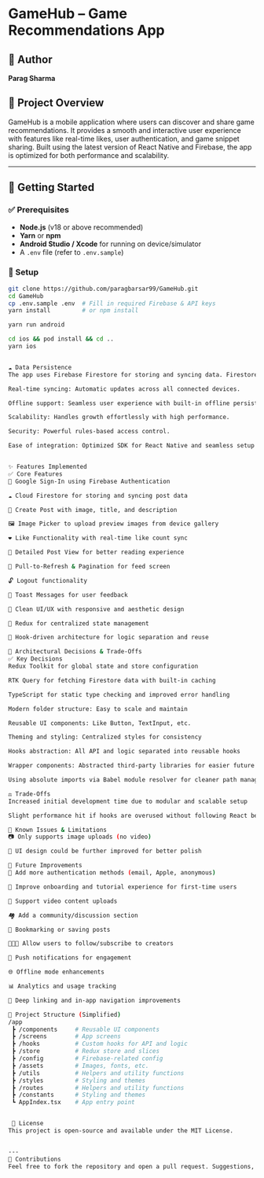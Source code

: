 # GameHub – Game Recommendations App

## 👤 Author

**Parag Sharma**

## 📱 Project Overview

GameHub is a mobile application where users can discover and share game recommendations. It provides a smooth and interactive user experience with features like real-time likes, user authentication, and game snippet sharing. Built using the latest version of React Native and Firebase, the app is optimized for both performance and scalability.

---

## 🚀 Getting Started

### ✅ Prerequisites

- **Node.js** (v18 or above recommended)
- **Yarn** or **npm**
- **Android Studio / Xcode** for running on device/simulator
- A `.env` file (refer to `.env.sample`)

### 🔧 Setup

```bash
git clone https://github.com/paragbarsar99/GameHub.git
cd GameHub
cp .env.sample .env  # Fill in required Firebase & API keys
yarn install         # or npm install

yarn run android

cd ios && pod install && cd ..
yarn ios


☁️ Data Persistence
The app uses Firebase Firestore for storing and syncing data. Firestore was chosen due to the following benefits:

Real-time syncing: Automatic updates across all connected devices.

Offline support: Seamless user experience with built-in offline persistence.

Scalability: Handles growth effortlessly with high performance.

Security: Powerful rules-based access control.

Ease of integration: Optimized SDK for React Native and seamless setup with Firebase Authentication.


✨ Features Implemented
✅ Core Features
🔐 Google Sign-In using Firebase Authentication

☁️ Cloud Firestore for storing and syncing post data

🧾 Create Post with image, title, and description

🖼️ Image Picker to upload preview images from device gallery

❤️ Like Functionality with real-time like count sync

📄 Detailed Post View for better reading experience

🔄 Pull-to-Refresh & Pagination for feed screen

🔓 Logout functionality

🔔 Toast Messages for user feedback

💅 Clean UI/UX with responsive and aesthetic design

📱 Redux for centralized state management

🎣 Hook-driven architecture for logic separation and reuse

🧠 Architectural Decisions & Trade-Offs
✅ Key Decisions
Redux Toolkit for global state and store configuration

RTK Query for fetching Firestore data with built-in caching

TypeScript for static type checking and improved error handling

Modern folder structure: Easy to scale and maintain

Reusable UI components: Like Button, TextInput, etc.

Theming and styling: Centralized styles for consistency

Hooks abstraction: All API and logic separated into reusable hooks

Wrapper components: Abstracted third-party libraries for easier future replacements

Using absolute imports via Babel module resolver for cleaner path management.

⚖️ Trade-Offs
Increased initial development time due to modular and scalable setup

Slight performance hit if hooks are overused without following React best practices

🚧 Known Issues & Limitations
📷 Only supports image uploads (no video)

🎨 UI design could be further improved for better polish

🚀 Future Improvements
🔑 Add more authentication methods (email, Apple, anonymous)

🧭 Improve onboarding and tutorial experience for first-time users

🎥 Support video content uploads

🏘️ Add a community/discussion section

🧾 Bookmarking or saving posts

🧑‍🤝‍🧑 Allow users to follow/subscribe to creators

🔔 Push notifications for engagement

🌐 Offline mode enhancements

📊 Analytics and usage tracking

📱 Deep linking and in-app navigation improvements

📂 Project Structure (Simplified)
/app
 ┣ /components     # Reusable UI components
 ┣ /screens        # App screens
 ┣ /hooks          # Custom hooks for API and logic
 ┣ /store          # Redux store and slices
 ┣ /config         # Firebase-related config
 ┣ /assets         # Images, fonts, etc.
 ┣ /utils          # Helpers and utility functions
 ┣ /styles         # Styling and themes
 ┣ /routes         # Helpers and utility functions
 ┣ /constants      # Styling and themes
 ┗ AppIndex.tsx    # App entry point


 📄 License
This project is open-source and available under the MIT License.


---
🙌 Contributions
Feel free to fork the repository and open a pull request. Suggestions, issues, and improvements are always welcome!
```
